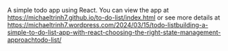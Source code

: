A simple todo app using React. You can view the app at https://michaeltrinh7.github.io/to-do-list/index.html or see more details at https://michaeltrinh7.wordpress.com/2024/03/15/todo-listbuilding-a-simple-to-do-list-app-with-react-choosing-the-right-state-management-approachtodo-list/